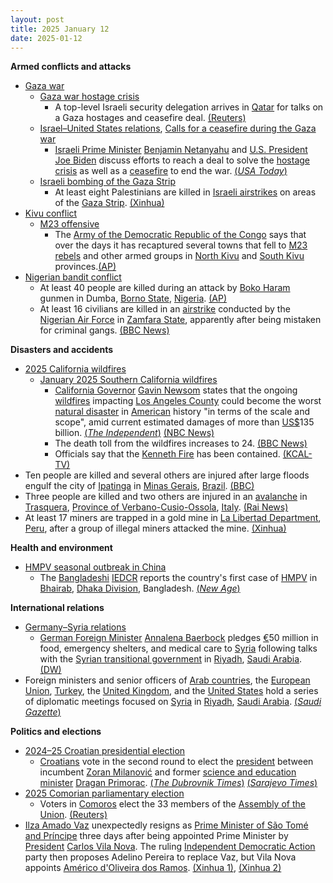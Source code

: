 ```yaml
---
layout: post
title: 2025 January 12
date: 2025-01-12
---
```



**Armed conflicts and attacks**

* [Gaza war](https://en.wikipedia.org/wiki/Gaza_war "Gaza war")
  + [Gaza war hostage crisis](https://en.wikipedia.org/wiki/Gaza_war_hostage_crisis "Gaza war hostage crisis")
    - A top-level Israeli security delegation arrives in [Qatar](https://en.wikipedia.org/wiki/Qatar "Qatar") for talks on a Gaza hostages and ceasefire deal. [(Reuters)](https://www.reuters.com/world/middle-east/top-israeli-security-delegation-doha-gaza-talks-2025-01-12/)
  + [Israel–United States relations](https://en.wikipedia.org/wiki/Israel%E2%80%93United_States_relations "Israel–United States relations"), [Calls for a ceasefire during the Gaza war](https://en.wikipedia.org/wiki/Calls_for_a_ceasefire_during_the_Gaza_war "Calls for a ceasefire during the Gaza war")
    - [Israeli Prime Minister](https://en.wikipedia.org/wiki/Prime_Minister_of_Israel "Prime Minister of Israel") [Benjamin Netanyahu](https://en.wikipedia.org/wiki/Benjamin_Netanyahu "Benjamin Netanyahu") and [U.S. President](https://en.wikipedia.org/wiki/President_of_the_United_States "President of the United States") [Joe Biden](https://en.wikipedia.org/wiki/Joe_Biden "Joe Biden") discuss efforts to reach a deal to solve the [hostage crisis](https://en.wikipedia.org/wiki/Israel%E2%80%93Hamas_war_hostage_crisis "Israel–Hamas war hostage crisis") as well as a [ceasefire](https://en.wikipedia.org/wiki/Ceasefire "Ceasefire") to end the war. [(*USA Today*)](https://www.usatoday.com/story/news/world/israel-hamas/2025/01/12/biden-netanyahu-israel-hamas-hostage-cease-fire/77655633007/)
  + [Israeli bombing of the Gaza Strip](https://en.wikipedia.org/wiki/Israeli_bombing_of_the_Gaza_Strip "Israeli bombing of the Gaza Strip")
    - At least eight Palestinians are killed in [Israeli airstrikes](https://en.wikipedia.org/wiki/Israeli_Air_Force "Israeli Air Force") on areas of the [Gaza Strip](https://en.wikipedia.org/wiki/Gaza_Strip "Gaza Strip"). [(Xinhua)](https://english.news.cn/20250113/007ceff485b8479eb2a6bcb634f2f354/c.html)
* [Kivu conflict](https://en.wikipedia.org/wiki/Kivu_conflict "Kivu conflict")
  + [M23 offensive](https://en.wikipedia.org/wiki/M23_offensive_%282022%E2%80%93present%29 "M23 offensive (2022–present)")
    - The [Army of the Democratic Republic of the Congo](https://en.wikipedia.org/wiki/Armed_Forces_of_the_Democratic_Republic_of_the_Congo "Armed Forces of the Democratic Republic of the Congo") says that over the days it has recaptured several towns that fell to [M23 rebels](https://en.wikipedia.org/wiki/March_23_Movement "March 23 Movement") and other armed groups in [North Kivu](https://en.wikipedia.org/wiki/North_Kivu "North Kivu") and [South Kivu](https://en.wikipedia.org/wiki/South_Kivu "South Kivu") provinces.[(AP)](https://apnews.com/article/congo-rebels-northkivu-goma-44d802cead4adde2b9aea5515bb83172)
* [Nigerian bandit conflict](https://en.wikipedia.org/wiki/Nigerian_bandit_conflict "Nigerian bandit conflict")
  + At least 40 people are killed during an attack by [Boko Haram](https://en.wikipedia.org/wiki/Boko_Haram "Boko Haram") gunmen in Dumba, [Borno State](https://en.wikipedia.org/wiki/Borno_State "Borno State"), [Nigeria](https://en.wikipedia.org/wiki/Nigeria "Nigeria"). [(AP)](https://apnews.com/article/nigeria-massacre-boho-haram-3579523f5f1b978ea7d32b4374c8e036)
  + At least 16 civilians are killed in an [airstrike](https://en.wikipedia.org/wiki/Airstrike "Airstrike") conducted by the [Nigerian Air Force](https://en.wikipedia.org/wiki/Nigerian_Air_Force "Nigerian Air Force") in [Zamfara State](https://en.wikipedia.org/wiki/Zamfara_State "Zamfara State"), apparently after being mistaken for criminal gangs. [(BBC News)](https://www.bbc.com/news/articles/cn0y30766kjo)

**Disasters and accidents**

* [2025 California wildfires](https://en.wikipedia.org/wiki/2025_California_wildfires "2025 California wildfires")
  + [January 2025 Southern California wildfires](https://en.wikipedia.org/wiki/January_2025_Southern_California_wildfires "January 2025 Southern California wildfires")
    - [California Governor](https://en.wikipedia.org/wiki/Governor_of_California "Governor of California") [Gavin Newsom](https://en.wikipedia.org/wiki/Gavin_Newsom "Gavin Newsom") states that the ongoing [wildfires](https://en.wikipedia.org/wiki/Wildfire "Wildfire") impacting [Los Angeles County](https://en.wikipedia.org/wiki/Los_Angeles_County%2C_California "Los Angeles County, California") could become the worst [natural disaster](https://en.wikipedia.org/wiki/Natural_disaster "Natural disaster") in [American](https://en.wikipedia.org/wiki/United_States "United States") history "in terms of the scale and scope", amid current estimated damages of more than [US$](https://en.wikipedia.org/wiki/United_States_dollar "United States dollar")135 billion. [(*The Independent*)](https://www.independent.co.uk/news/world/americas/fires-los-angeles-california-palisades-map-victim-latest-updates-b2677814.html) [(NBC News)](https://www.nbcnews.com/meet-the-press/video/gov-newsom-says-l-a-wildfires-could-be-worst-natural-disaster-in-u-s-history-full-interview-229078085843)
    - The death toll from the wildfires increases to 24. [(BBC News)](https://www.bbc.com/news/articles/ckgy0pyvglpo)
    - Officials say that the [Kenneth Fire](https://en.wikipedia.org/wiki/January_2025_Southern_California_wildfires#Kenneth_Fire "January 2025 Southern California wildfires") has been contained. [(KCAL-TV)](https://www.cbsnews.com/losangeles/news/kenneth-fire-evacuations-in-west-hills-area/)
* Ten people are killed and several others are injured after large floods engulf the city of [Ipatinga](https://en.wikipedia.org/wiki/Ipatinga "Ipatinga") in [Minas Gerais](https://en.wikipedia.org/wiki/Minas_Gerais "Minas Gerais"), [Brazil](https://en.wikipedia.org/wiki/Brazil "Brazil"). [(BBC)](https://www.bbc.com/news/articles/cvglwd34l81o.amp)
* Three people are killed and two others are injured in an [avalanche](https://en.wikipedia.org/wiki/Avalanche "Avalanche") in [Trasquera](https://en.wikipedia.org/wiki/Trasquera "Trasquera"), [Province of Verbano-Cusio-Ossola](https://en.wikipedia.org/wiki/Province_of_Verbano-Cusio-Ossola "Province of Verbano-Cusio-Ossola"), [Italy](https://en.wikipedia.org/wiki/Italy "Italy"). [(Rai News)](https://www.rainews.it/articoli/2025/01/valanga-travolge-scialpinisti-in-piemonte-3-morti-e-2-feriti-trasquera-verbano-cusio-ossola-0186dba0-f920-4286-95de-4f72db97dbd4.html)
* At least 17 miners are trapped in a gold mine in [La Libertad Department](https://en.wikipedia.org/wiki/Department_of_La_Libertad "Department of La Libertad"), [Peru](https://en.wikipedia.org/wiki/Peru "Peru"), after a group of illegal miners attacked the mine. [(Xinhua)](https://english.news.cn/20250114/c17952037b594df4bdc2e8f0b23c8099/c.html)

**Health and environment**

* [HMPV seasonal outbreak in China](https://en.wikipedia.org/wiki/HMPV_seasonal_outbreak_in_China_%282024%E2%80%93present%29 "HMPV seasonal outbreak in China (2024–present)")
  + The [Bangladeshi](https://en.wikipedia.org/wiki/Bangladesh "Bangladesh") [IEDCR](https://en.wikipedia.org/wiki/Institute_of_Epidemiology%2C_Disease_Control_and_Research "Institute of Epidemiology, Disease Control and Research") reports the country's first case of [HMPV](https://en.wikipedia.org/wiki/Human_metapneumovirus "Human metapneumovirus") in [Bhairab](https://en.wikipedia.org/wiki/Bhairab "Bhairab"), [Dhaka Division](https://en.wikipedia.org/wiki/Dhaka_Division "Dhaka Division"), Bangladesh. [(*New Age*)](https://www.newagebd.net/post/country/255169/iedcr-confirms-hmvp-case-in-bangladesh)

**International relations**

* [Germany–Syria relations](https://en.wikipedia.org/wiki/Germany%E2%80%93Syria_relations "Germany–Syria relations")
  + [German Foreign Minister](https://en.wikipedia.org/wiki/Minister_for_Foreign_Affairs_%28Germany%29 "Minister for Foreign Affairs (Germany)") [Annalena Baerbock](https://en.wikipedia.org/wiki/Annalena_Baerbock "Annalena Baerbock") pledges [€](https://en.wikipedia.org/wiki/Euro "Euro")50 million in food, emergency shelters, and medical care to [Syria](https://en.wikipedia.org/wiki/Syria "Syria") following talks with the [Syrian transitional government](https://en.wikipedia.org/wiki/Syrian_transitional_government "Syrian transitional government") in [Riyadh](https://en.wikipedia.org/wiki/Riyadh "Riyadh"), [Saudi Arabia](https://en.wikipedia.org/wiki/Saudi_Arabia "Saudi Arabia"). [(DW)](https://www.dw.com/en/germanys-baerbock-pledges-50m-for-syria-at-riyadh-talks/a-71276877)
* Foreign ministers and senior officers of [Arab countries](https://en.wikipedia.org/wiki/Arab_world "Arab world"), the [European Union](https://en.wikipedia.org/wiki/European_Union "European Union"), [Turkey](https://en.wikipedia.org/wiki/Turkey "Turkey"), the [United Kingdom](https://en.wikipedia.org/wiki/United_Kingdom "United Kingdom"), and the [United States](https://en.wikipedia.org/wiki/United_States "United States") hold a series of diplomatic meetings focused on [Syria](https://en.wikipedia.org/wiki/Syria "Syria") in [Riyadh](https://en.wikipedia.org/wiki/Riyadh "Riyadh"), [Saudi Arabia](https://en.wikipedia.org/wiki/Saudi_Arabia "Saudi Arabia"). [(*Saudi Gazette*)](https://saudigazette.com.sa/article/648521/SAUDI-ARABIA/Riyadh-hosts-key-international-talks-on-Syrias-future)

**Politics and elections**

* [2024–25 Croatian presidential election](https://en.wikipedia.org/wiki/2024%E2%80%9325_Croatian_presidential_election "2024–25 Croatian presidential election")
  + [Croatians](https://en.wikipedia.org/wiki/Croatians "Croatians") vote in the second round to elect the [president](https://en.wikipedia.org/wiki/President_of_Croatia "President of Croatia") between incumbent [Zoran Milanović](https://en.wikipedia.org/wiki/Zoran_Milanovi%C4%87 "Zoran Milanović") and former [science and education minister](https://en.wikipedia.org/wiki/Ministry_of_Science_and_Education_%28Croatia%29 "Ministry of Science and Education (Croatia)") [Dragan Primorac](https://en.wikipedia.org/wiki/Dragan_Primorac "Dragan Primorac"). [(*The Dubrovnik Times*)](https://www.thedubrovniktimes.com/news/croatia/item/17378-croatia-votes-presidential-election-enters-decisive-second-round) [(*Sarajevo Times*)](https://sarajevotimes.com/croatia-set-to-elect-president-in-pivotal-second-round-of-elections-2/)
* [2025 Comorian parliamentary election](https://en.wikipedia.org/wiki/2025_Comorian_parliamentary_election "2025 Comorian parliamentary election")
  + Voters in [Comoros](https://en.wikipedia.org/wiki/Comoros "Comoros") elect the 33 members of the [Assembly of the Union](https://en.wikipedia.org/wiki/Assembly_of_the_Union_of_the_Comoros "Assembly of the Union of the Comoros"). [(Reuters)](https://www.reuters.com/world/africa/voters-comoros-head-polls-elect-33-seat-parliament-2025-01-12/)
* [Ilza Amado Vaz](https://en.wikipedia.org/wiki/Ilza_Amado_Vaz "Ilza Amado Vaz") unexpectedly resigns as [Prime Minister of São Tomé and Príncipe](https://en.wikipedia.org/wiki/Prime_Minister_of_S%C3%A3o_Tom%C3%A9_and_Pr%C3%ADncipe "Prime Minister of São Tomé and Príncipe") three days after being appointed Prime Minister by [President](https://en.wikipedia.org/wiki/President_of_S%C3%A3o_Tom%C3%A9_and_Pr%C3%ADncipe "President of São Tomé and Príncipe") [Carlos Vila Nova](https://en.wikipedia.org/wiki/Carlos_Vila_Nova "Carlos Vila Nova"). The ruling [Independent Democratic Action](https://en.wikipedia.org/wiki/Independent_Democratic_Action "Independent Democratic Action") party then proposes Adelino Pereira to replace Vaz, but Vila Nova appoints [Américo d'Oliveira dos Ramos](https://en.wikipedia.org/wiki/Am%C3%A9rico_Ramos "Américo Ramos"). [(Xinhua 1)](https://english.news.cn/20250113/2fd3f6c7f9e148fbb544e1e0c52e0a10/c.html), [(Xinhua 2)](https://english.news.cn/africa/20250113/bb2a5df8aecd44b58c904f3a522c43d3/c.html)
